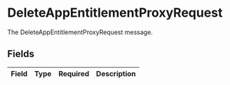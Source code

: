 # DeleteAppEntitlementProxyRequest

The DeleteAppEntitlementProxyRequest message.


## Fields

| Field       | Type        | Required    | Description |
| ----------- | ----------- | ----------- | ----------- |